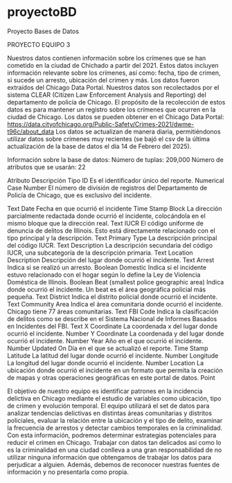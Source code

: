 # proyectoBD
Proyecto Bases de Datos

PROYECTO EQUIPO 3

Nuestros datos contienen información sobre los crímenes que se han cometido en la ciudad de Chichado a partir del 2021. Estos datos incluyen información relevante sobre los crímenes, así como: fecha, tipo de crimen, si sucede un arresto, ubicación del crimen y más. Los datos fueron extraídos del Chicago Data Portal.
	Nuestros datos son recolectados por el sistema CLEAR (Citizen Law Enforcement Analysis and Reporting) del departamento de policía de Chicago. El propósito de la recolección de estos datos es para mantener un registro sobre los crímenes que ocurren en la ciudad de Chicago. Los datos se pueden obtener en el Chicago Data Portal: https://data.cityofchicago.org/Public-Safety/Crimes-2021/dwme-t96c/about_data
Los datos se actualizan de manera diaria, permitiéndonos utilizar datos sobre crímenes muy recientes (se bajó el csv de la última actualización de la base de datos el día 14 de Febrero del 2025). 

Información sobre la base de datos:
Número de tuplas: 209,000
Número de atributos que se usarán: 22

Atributo
Descripción
Tipo
ID
Es el identificador único del reporte.
Numerical
Case Number
El número de división de registros del Departamento de Policía de Chicago, que es exclusivo del incidente.


Text
Date
Fecha en que ocurrió el incidente
Time Stamp
Block
La dirección parcialmente redactada donde ocurrió el incidente, colocándola en el mismo bloque que la dirección real.
Text
IUCR
El código uniforme de denuncia de delitos de Illinois. Esto está directamente relacionado con el tipo principal y la descripción.
Text
Primary Type
La descripción principal del código IUCR.
Text
Description
La descripción secundaria del código IUCR, una subcategoría de la descripción primaria.
Text
Location Description
Descripción del lugar donde ocurrió el incidente.
Text
Arrest
Indica si se realizó un arresto.
Boolean
Domestic
Indica si el incidente estuvo relacionado con el hogar según lo define la Ley de Violencia Doméstica de Illinois.
Boolean
Beat (smallest police geographic area)
Indica donde ocurrió el incidente. Un beat es el área geográfica policial más pequeña.
Text
District
Indica el distrito policial donde ocurrió el incidente.
Text
Community Area
Indica el área comunitaria donde ocurrió el incidente. Chicago tiene 77 áreas comunitarias.
Text
FBI Code
Indica la clasificación de delitos como se describe en el Sistema Nacional de Informes Basados ​​en Incidentes del FBI.
Text
X Coordinate
La coordenada x del lugar donde ocurrió el incidente.
Number
Y Coordinate
La coordenada y del lugar donde ocurrió el incidente.
Number
Year
Año en el que ocurrió el incidente.
Number
Updated On
Día en el que se actualizó el reporte.
Time Stamp
Latitude
La latitud del lugar donde ocurrió el incidente.
Number
Longitude
La longitud del lugar donde ocurrió el incidente.
Number
Location
La ubicación donde ocurrió el incidente en un formato que permita la creación de mapas y otras operaciones geográficas en este portal de datos.
Point



El objetivo de nuestro equipo es identificar patrones en la incidencia delictiva en Chicago mediante el estudio de variables como ubicación, tipo de crimen y evolución temporal. El equipo utilizará el set de datos para analizar tendencias delictivas en distintas áreas comunitarias y distritos policiales, evaluar la relación entre la ubicación y el tipo de delito, examinar la frecuencia de arrestos y detectar cambios temporales en la criminalidad. Con esta información, podremos determinar estrategias potenciales para reducir el crimen en Chicago.
	Trabajar con datos tan delicados así como lo es la criminalidad en una ciudad conlleva a una gran responsabilidad de no utilizar ninguna información que obtengamos de trabajar los datos para perjudicar a alguien. Además, debemos de reconocer nuestras fuentes de información y no presentarla como propia. 
